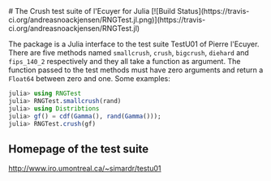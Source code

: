 <a name="banner"/>
# The Crush test suite of l'Ecuyer for Julia
[![Build Status](https://travis-ci.org/andreasnoackjensen/RNGTest.jl.png)](https://travis-ci.org/andreasnoackjensen/RNGTest.jl)

The package is a Julia interface to the test suite TestU01 of Pierre l'Ecuyer. There are five methods named `smallcrush`, `crush`, `bigcrush`, `diehard` and `fips_140_2` respectively and they all take a function as argument. The function passed to the test methods must have zero arguments and return a `Float64` between zero and one. Some examples:
```julia
julia> using RNGTest
julia> RNGTest.smallcrush(rand)
julia> using Distribtions
julia> gf() = cdf(Gamma(), rand(Gamma()));
julia> RNGTest.crush(gf)
```

## Homepage of the test suite
http://www.iro.umontreal.ca/~simardr/testu01